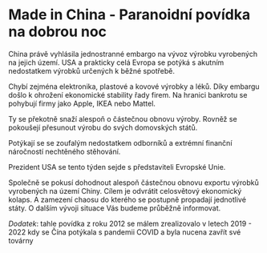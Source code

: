 # Made in China - Paranoidní povídka na dobrou noc

China právě vyhlásila jednostranné embargo na vývoz výrobku vyrobených na jejich
území. USA a prakticky celá Evropa se potýká s akutním nedostatkem výrobků
určených k běžné spotřebě.

Chybí zejména elektronika, plastové a kovové výrobky a léků. Díky embargu
došlo k ohrožení ekonomické stability řady firem. Na hranici bankrotu
se pohybují firmy jako Apple, IKEA nebo Mattel.

Ty se překotně snaží alespoň o částečnou obnovu výroby. Rovněž se pokoušejí
přesunout výrobu do svých domovských států.

Potýkají se se zoufalým nedostatkem odborníků a extrémní finanční náročností
nechtěného stěhování.

Prezident USA se tento týden sejde s představiteli Evropské Unie.

Společně se pokusí dohodnout alespoň částečnou obnovu exportu
výrobků vyrobených na území Chiny. Cílem je odvrátit celosvětový
ekonomický kolaps. A zamezení chaosu do kterého se postupně
propadají jednotlivé státy. O dalším vývoji situace Vás budeme
průběžně informovat.

*Dodatek*: tahle povídka z roku 2012 se málem zrealizovalo v letech 2019 - 2022 kdy se Čína potýkala s pandemii COVID a
byla nucena zavřít své továrny